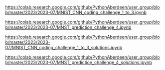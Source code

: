 https://colab.research.google.com/github/PythonAberdeen/user_group/blob/master/2023/2023-07/MNIST_CNN_coding_challenge_1_to_3.ipynb

https://colab.research.google.com/github/PythonAberdeen/user_group/blob/master/2023/2023-07/MNST_prediction_challenge_4.ipynb

https://colab.research.google.com/github/PythonAberdeen/user_group/blob/master/2023/2023-07/MNIST_CNN_coding_challenge_1_to_3_solutions.ipynb

https://colab.research.google.com/github/PythonAberdeen/user_group/blob/master/2023/2023-07/MNST_prediction_challenge_4_solutions.ipynb
